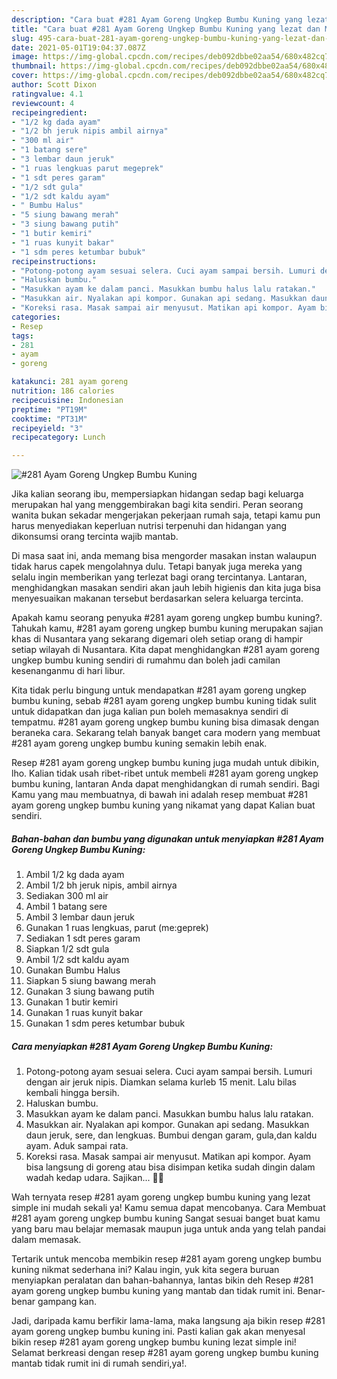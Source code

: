 ```yaml
---
description: "Cara buat #281 Ayam Goreng Ungkep Bumbu Kuning yang lezat dan Mudah Dibuat"
title: "Cara buat #281 Ayam Goreng Ungkep Bumbu Kuning yang lezat dan Mudah Dibuat"
slug: 495-cara-buat-281-ayam-goreng-ungkep-bumbu-kuning-yang-lezat-dan-mudah-dibuat
date: 2021-05-01T19:04:37.087Z
image: https://img-global.cpcdn.com/recipes/deb092dbbe02aa54/680x482cq70/281-ayam-goreng-ungkep-bumbu-kuning-foto-resep-utama.jpg
thumbnail: https://img-global.cpcdn.com/recipes/deb092dbbe02aa54/680x482cq70/281-ayam-goreng-ungkep-bumbu-kuning-foto-resep-utama.jpg
cover: https://img-global.cpcdn.com/recipes/deb092dbbe02aa54/680x482cq70/281-ayam-goreng-ungkep-bumbu-kuning-foto-resep-utama.jpg
author: Scott Dixon
ratingvalue: 4.1
reviewcount: 4
recipeingredient:
- "1/2 kg dada ayam"
- "1/2 bh jeruk nipis ambil airnya"
- "300 ml air"
- "1 batang sere"
- "3 lembar daun jeruk"
- "1 ruas lengkuas parut megeprek"
- "1 sdt peres garam"
- "1/2 sdt gula"
- "1/2 sdt kaldu ayam"
- " Bumbu Halus"
- "5 siung bawang merah"
- "3 siung bawang putih"
- "1 butir kemiri"
- "1 ruas kunyit bakar"
- "1 sdm peres ketumbar bubuk"
recipeinstructions:
- "Potong-potong ayam sesuai selera. Cuci ayam sampai bersih. Lumuri dengan air jeruk nipis. Diamkan selama kurleb 15 menit. Lalu bilas kembali hingga bersih."
- "Haluskan bumbu."
- "Masukkan ayam ke dalam panci. Masukkan bumbu halus lalu ratakan."
- "Masukkan air. Nyalakan api kompor. Gunakan api sedang. Masukkan daun jeruk, sere, dan lengkuas. Bumbui dengan garam, gula,dan kaldu ayam. Aduk sampai rata."
- "Koreksi rasa. Masak sampai air menyusut. Matikan api kompor. Ayam bisa langsung di goreng atau bisa disimpan ketika sudah dingin dalam wadah kedap udara. Sajikan... 👩‍🍳"
categories:
- Resep
tags:
- 281
- ayam
- goreng

katakunci: 281 ayam goreng 
nutrition: 186 calories
recipecuisine: Indonesian
preptime: "PT19M"
cooktime: "PT31M"
recipeyield: "3"
recipecategory: Lunch

---
```



![#281 Ayam Goreng Ungkep Bumbu Kuning](https://img-global.cpcdn.com/recipes/deb092dbbe02aa54/680x482cq70/281-ayam-goreng-ungkep-bumbu-kuning-foto-resep-utama.jpg)

Jika kalian seorang ibu, mempersiapkan hidangan sedap bagi keluarga merupakan hal yang menggembirakan bagi kita sendiri. Peran seorang  wanita bukan sekadar mengerjakan pekerjaan rumah saja, tetapi kamu pun harus menyediakan keperluan nutrisi terpenuhi dan hidangan yang dikonsumsi orang tercinta wajib mantab.

Di masa  saat ini, anda memang bisa mengorder masakan instan walaupun tidak harus capek mengolahnya dulu. Tetapi banyak juga mereka yang selalu ingin memberikan yang terlezat bagi orang tercintanya. Lantaran, menghidangkan masakan sendiri akan jauh lebih higienis dan kita juga bisa menyesuaikan makanan tersebut berdasarkan selera keluarga tercinta. 



Apakah kamu seorang penyuka #281 ayam goreng ungkep bumbu kuning?. Tahukah kamu, #281 ayam goreng ungkep bumbu kuning merupakan sajian khas di Nusantara yang sekarang digemari oleh setiap orang di hampir setiap wilayah di Nusantara. Kita dapat menghidangkan #281 ayam goreng ungkep bumbu kuning sendiri di rumahmu dan boleh jadi camilan kesenanganmu di hari libur.

Kita tidak perlu bingung untuk mendapatkan #281 ayam goreng ungkep bumbu kuning, sebab #281 ayam goreng ungkep bumbu kuning tidak sulit untuk didapatkan dan juga kalian pun boleh memasaknya sendiri di tempatmu. #281 ayam goreng ungkep bumbu kuning bisa dimasak dengan beraneka cara. Sekarang telah banyak banget cara modern yang membuat #281 ayam goreng ungkep bumbu kuning semakin lebih enak.

Resep #281 ayam goreng ungkep bumbu kuning juga mudah untuk dibikin, lho. Kalian tidak usah ribet-ribet untuk membeli #281 ayam goreng ungkep bumbu kuning, lantaran Anda dapat menghidangkan di rumah sendiri. Bagi Kamu yang mau membuatnya, di bawah ini adalah resep membuat #281 ayam goreng ungkep bumbu kuning yang nikamat yang dapat Kalian buat sendiri.

<!--inarticleads1-->

##### Bahan-bahan dan bumbu yang digunakan untuk menyiapkan #281 Ayam Goreng Ungkep Bumbu Kuning:

1. Ambil 1/2 kg dada ayam
1. Ambil 1/2 bh jeruk nipis, ambil airnya
1. Sediakan 300 ml air
1. Ambil 1 batang sere
1. Ambil 3 lembar daun jeruk
1. Gunakan 1 ruas lengkuas, parut (me:geprek)
1. Sediakan 1 sdt peres garam
1. Siapkan 1/2 sdt gula
1. Ambil 1/2 sdt kaldu ayam
1. Gunakan  Bumbu Halus
1. Siapkan 5 siung bawang merah
1. Gunakan 3 siung bawang putih
1. Gunakan 1 butir kemiri
1. Gunakan 1 ruas kunyit bakar
1. Gunakan 1 sdm peres ketumbar bubuk




<!--inarticleads2-->

##### Cara menyiapkan #281 Ayam Goreng Ungkep Bumbu Kuning:

1. Potong-potong ayam sesuai selera. Cuci ayam sampai bersih. Lumuri dengan air jeruk nipis. Diamkan selama kurleb 15 menit. Lalu bilas kembali hingga bersih.
1. Haluskan bumbu.
1. Masukkan ayam ke dalam panci. Masukkan bumbu halus lalu ratakan.
1. Masukkan air. Nyalakan api kompor. Gunakan api sedang. Masukkan daun jeruk, sere, dan lengkuas. Bumbui dengan garam, gula,dan kaldu ayam. Aduk sampai rata.
1. Koreksi rasa. Masak sampai air menyusut. Matikan api kompor. Ayam bisa langsung di goreng atau bisa disimpan ketika sudah dingin dalam wadah kedap udara. Sajikan... 👩‍🍳




Wah ternyata resep #281 ayam goreng ungkep bumbu kuning yang lezat simple ini mudah sekali ya! Kamu semua dapat mencobanya. Cara Membuat #281 ayam goreng ungkep bumbu kuning Sangat sesuai banget buat kamu yang baru mau belajar memasak maupun juga untuk anda yang telah pandai dalam memasak.

Tertarik untuk mencoba membikin resep #281 ayam goreng ungkep bumbu kuning nikmat sederhana ini? Kalau ingin, yuk kita segera buruan menyiapkan peralatan dan bahan-bahannya, lantas bikin deh Resep #281 ayam goreng ungkep bumbu kuning yang mantab dan tidak rumit ini. Benar-benar gampang kan. 

Jadi, daripada kamu berfikir lama-lama, maka langsung aja bikin resep #281 ayam goreng ungkep bumbu kuning ini. Pasti kalian gak akan menyesal bikin resep #281 ayam goreng ungkep bumbu kuning lezat simple ini! Selamat berkreasi dengan resep #281 ayam goreng ungkep bumbu kuning mantab tidak rumit ini di rumah sendiri,ya!.


